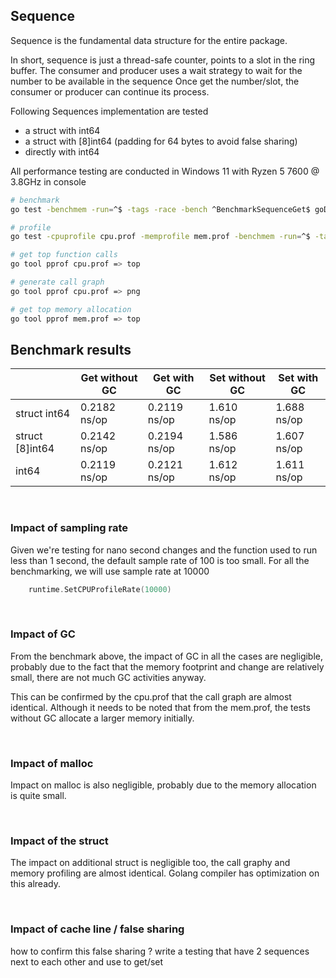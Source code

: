 ## Sequence
Sequence is the fundamental data structure for the entire package.

In short, sequence is just a thread-safe counter, points to a slot in the ring buffer. 
The consumer and producer uses a wait strategy to wait for the number to be available in the sequence
Once get the number/slot, the consumer or producer can continue its process. 

Following Sequences implementation are tested
* a struct with int64
* a struct with [8]int64 (padding for 64 bytes to avoid false sharing)
* directly with int64

All performance testing are conducted in Windows 11 with Ryzen 5 7600 @ 3.8GHz in console

```bash
# benchmark 
go test -benchmem -run=^$ -tags -race -bench ^BenchmarkSequenceGet$ goDisruptor/internal

# profile
go test -cpuprofile cpu.prof -memprofile mem.prof -benchmem -run=^$ -tags -race -bench ^BenchmarkSequenceGet$ goDisruptor/internal

# get top function calls
go tool pprof cpu.prof => top

# generate call graph
go tool pprof cpu.prof => png

# get top memory allocation
go tool pprof mem.prof => top
```


## Benchmark results 
|                 | Get without GC | Get with GC  | Set without GC | Set with GC   | 
|-----------------|----------------|--------------|---------------|---------------|
| struct int64    | 0.2182 ns/op   | 0.2119 ns/op | 1.610 ns/op   | 1.688 ns/op   | 
| struct [8]int64 | 0.2142 ns/op   | 0.2194 ns/op | 1.586 ns/op   | 1.607 ns/op   |
| int64           | 0.2119 ns/op   | 0.2121 ns/op | 1.612 ns/op   | 1.611 ns/op   |
$~$

### Impact of sampling rate
Given we're testing for nano second changes and the function used to run less than 1 second,
the default sample rate of 100 is too small. 
For all the benchmarking, we will use sample rate at 10000
```go
    runtime.SetCPUProfileRate(10000)
```

$~$
  
### Impact of GC
From the benchmark above, the impact of GC in all the cases are negligible, probably due to the fact that 
the memory footprint and change are relatively small, there are not much GC activities anyway.

This can be confirmed by the cpu.prof that the call graph are almost identical.
Although it needs to be noted that from the mem.prof, the tests without GC allocate a larger memory initially.

$~$

### Impact of malloc
Impact on malloc is also negligible, probably due to the memory allocation is quite small.

$~$
 
### Impact of the struct
The impact on additional struct is negligible too, the call graphy and memory profiling are almost identical.
Golang compiler has optimization on this already.

$~$ 

### Impact of cache line / false sharing 
how to confirm this false sharing ?
write a testing that have 2 sequences next to each other and use to get/set

